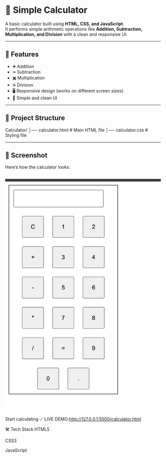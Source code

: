 # 🧮 Simple Calculator

A basic calculator built using **HTML, CSS, and JavaScript**.  
It performs simple arithmetic operations like **Addition, Subtraction, Multiplication, and Division** with a clean and responsive UI.

---

## 🚀 Features
- ➕ Addition  
- ➖ Subtraction  
- ✖️ Multiplication  
- ➗ Division  
- 🖥️ Responsive design (works on different screen sizes)  
- 🎨 Simple and clean UI  

---

## 📂 Project Structure
Calculator/
│── calculator.html # Main HTML file
│── calculator.css # Styling file



---

## 📸 Screenshot

Here’s how the calculator looks:

![Calculator Screenshot](screenshot.png)
---


Start calculating ✅
LIVE DEMO:http://127.0.0.1:5500/calculator.html

🛠️ Tech Stack
HTML5

CSS3

JavaScript

